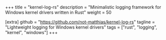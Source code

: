 +++
title = "kernel-log-rs"
description = "Minimalistic logging framework for Windows kernel drivers written in Rust"
weight = 50

[extra]
github = "https://github.com/not-matthias/kernel-log-rs"
tagline = "Lightweight logging for Windows kernel drivers"
tags = ["rust", "logging", "kernel", "windows"]
+++
